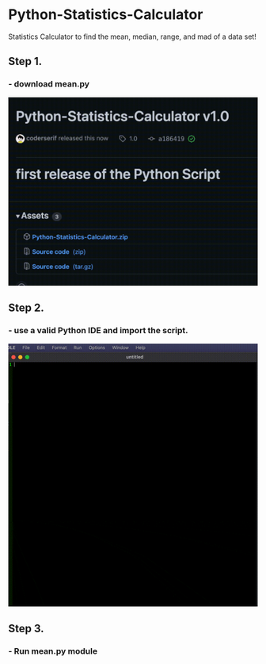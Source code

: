 # Python-Statistics-Calculator

Statistics Calculator to find the mean, median, range, and mad of a data set!

<h2>Step 1.</h1>
<h3>- download mean.py</h3>
<img src="https://raw.githubusercontent.com/coderserif/Python-Statistics-Calculator/main/gifs/1.gif"><img>

<h2>Step 2.</h1>
<h3>- use a valid Python IDE and import the script.</h3>
<img src="https://raw.githubusercontent.com/coderserif/Python-Statistics-Calculator/main/gifs/2.gif"><img>

<h2>Step 3.</h1>
<h3>- Run mean.py module</h3>
